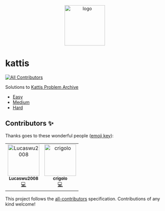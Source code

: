 <div align="center">
    <img src="https://open.kattis.com/images/site-logo" alt="logo" height="128">
</div>

# kattis

<!-- ALL-CONTRIBUTORS-BADGE:START - Do not remove or modify this section -->
[![All Contributors](https://img.shields.io/badge/all_contributors-2-orange.svg?style=flat-square)](#contributors-)
<!-- ALL-CONTRIBUTORS-BADGE:END -->

Solutions to [Kattis Problem Archive](https://open.kattis.com/)

- [Easy][1]
- [Medium][2]
- [Hard][3]

[1]: https://coding-armadillo.github.io/kattis/easy/
[2]: https://coding-armadillo.github.io/kattis/medium/
[3]: https://coding-armadillo.github.io/kattis/hard/

## Contributors ✨

Thanks goes to these wonderful people ([emoji key](https://allcontributors.org/docs/en/emoji-key)):

<!-- ALL-CONTRIBUTORS-LIST:START - Do not remove or modify this section -->
<!-- prettier-ignore-start -->
<!-- markdownlint-disable -->
<table>
  <tbody>
    <tr>
      <td align="center"><a href="https://github.com/Lucaswu2008"><img src="https://avatars.githubusercontent.com/u/81584640?v=4?s=100" width="100px;" alt="Lucaswu2008"/><br /><sub><b>Lucaswu2008</b></sub></a><br /><a href="https://github.com/coding-armadillo/kattis/commits?author=Lucaswu2008" title="Code">💻</a></td>
      <td align="center"><a href="https://github.com/crigolo"><img src="https://avatars.githubusercontent.com/u/90223690?v=4?s=100" width="100px;" alt="crigolo"/><br /><sub><b>crigolo</b></sub></a><br /><a href="https://github.com/coding-armadillo/kattis/commits?author=crigolo" title="Code">💻</a></td>
    </tr>
  </tbody>
</table>

<!-- markdownlint-restore -->
<!-- prettier-ignore-end -->

<!-- ALL-CONTRIBUTORS-LIST:END -->

This project follows the [all-contributors](https://github.com/all-contributors/all-contributors) specification. Contributions of any kind welcome!
